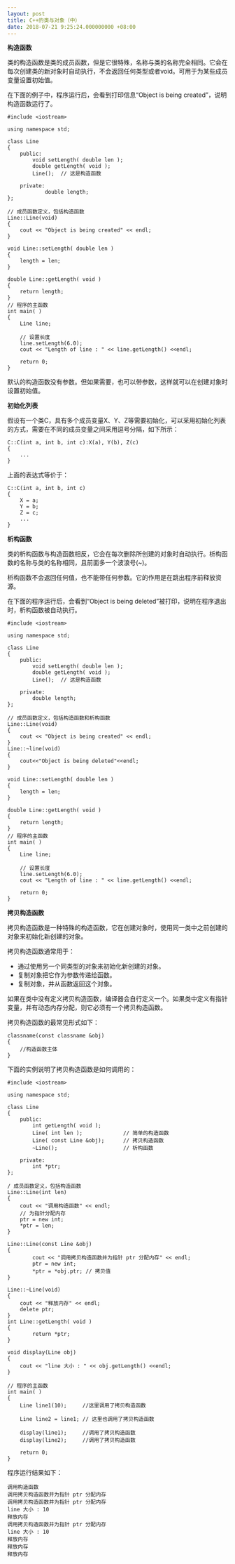 ```yaml
---
layout: post
title: C++的类与对象（中）
date: 2018-07-21 9:25:24.000000000 +08:00
---
```


**构造函数**

类的构造函数是类的成员函数，但是它很特殊，名称与类的名称完全相同。它会在每次创建类的新对象时自动执行，不会返回任何类型或者void。可用于为某些成员变量设置初始值。

在下面的例子中，程序运行后，会看到打印信息“Object is being created”，说明构造函数运行了。

	#include <iostream>
 
	using namespace std;
 
	class Line
	{
	    public:
          	void setLength( double len );
          	double getLength( void );
          	Line();  // 这是构造函数
 
	    private:
      	        double length;
	};
 
	// 成员函数定义，包括构造函数
	Line::Line(void)
	{
	    cout << "Object is being created" << endl;
	}
 
	void Line::setLength( double len )
	{
	    length = len;
	}
 
	double Line::getLength( void )
	{
	    return length;
	}
	// 程序的主函数
	int main( )
	{
	    Line line;
 
	    // 设置长度
	    line.setLength(6.0); 
	    cout << "Length of line : " << line.getLength() <<endl;
 
	    return 0;
	}

默认的构造函数没有参数。但如果需要，也可以带参数，这样就可以在创建对象时设置初始值。

**初始化列表**

假设有一个类C，具有多个成员变量X、Y、Z等需要初始化，可以采用初始化列表的方式，需要在不同的成员变量之间采用逗号分隔，如下所示：

	C::C(int a, int b, int c):X(a), Y(b), Z(c)
	{
	    ...
	}

上面的表达式等价于：

	C::C(int a, int b, int c)
	{
	    X = a;
	    Y = b;
	    Z = c;
	    ...
	}

**析构函数**

类的析构函数与构造函数相反，它会在每次删除所创建的对象时自动执行。析构函数的名称与类的名称相同，且前面多一个波浪号(~)。

析构函数不会返回任何值，也不能带任何参数。它的作用是在跳出程序前释放资源。

在下面的程序运行后，会看到“Object is being deleted”被打印，说明在程序退出时，析构函数被自动执行。

	#include <iostream>
 
	using namespace std;
 
	class Line
	{
	    public:
          	void setLength( double len );
          	double getLength( void );
          	Line();  // 这是构造函数
 
	    private:
      	  	double length;
	};
 
	// 成员函数定义，包括构造函数和析构函数
	Line::Line(void)
	{
	    cout << "Object is being created" << endl;
	}
	Line::~line(void)
	{
	    cout<<"Object is being deleted"<<endl;
	}
 
	void Line::setLength( double len )
	{
	    length = len;
	}
 
	double Line::getLength( void )
	{
	    return length;
	}
	// 程序的主函数
	int main( )
	{
	    Line line;
 
	    // 设置长度
	    line.setLength(6.0); 
	    cout << "Length of line : " << line.getLength() <<endl;
 
	    return 0;
	}

**拷贝构造函数**

拷贝构造函数是一种特殊的构造函数，它在创建对象时，使用同一类中之前创建的对象来初始化新创建的对象。

拷贝构造函数通常用于：

- 通过使用另一个同类型的对象来初始化新创建的对象。
- 复制对象把它作为参数传递给函数。
- 复制对象，并从函数返回这个对象。

如果在类中没有定义拷贝构造函数，编译器会自行定义一个。如果类中定义有指针变量，并有动态内存分配，则它必须有一个拷贝构造函数。

拷贝构造函数的最常见形式如下：

	classname(const classname &obj)
	{
	    //构造函数主体
	}

下面的实例说明了拷贝构造函数是如何调用的：

	#include <iostream>
 
	using namespace std;
 
	class Line
	{
	    public:
      		int getLength( void );
      		Line( int len );             // 简单的构造函数
      		Line( const Line &obj);      // 拷贝构造函数
      		~Line();                     // 析构函数
 
	    private:
      		int *ptr;
	};
 
	/ 成员函数定义，包括构造函数
	Line::Line(int len)
	{
	    cout << "调用构造函数" << endl;
	    // 为指针分配内存
	    ptr = new int;
	    *ptr = len;
	}
 
	Line::Line(const Line &obj)
	{
    	    cout << "调用拷贝构造函数并为指针 ptr 分配内存" << endl;
    	    ptr = new int;
    	    *ptr = *obj.ptr; // 拷贝值
	}
 
	Line::~Line(void)
	{
	    cout << "释放内存" << endl;
	    delete ptr;
	}
	int Line::getLength( void )
	{
    	    return *ptr;
	}
 
	void display(Line obj)
	{
	    cout << "line 大小 : " << obj.getLength() <<endl;
	}
 
	// 程序的主函数
	int main( )
	{
	    Line line1(10);		//这里调用了拷贝构造函数
 
	    Line line2 = line1; // 这里也调用了拷贝构造函数
 
	    display(line1);		//调用了拷贝构造函数
	    display(line2);		//调用了拷贝构造函数
 
	    return 0;
	}

程序运行结果如下：

	调用构造函数
	调用拷贝构造函数并为指针 ptr 分配内存
	调用拷贝构造函数并为指针 ptr 分配内存
	line 大小 : 10
	释放内存
	调用拷贝构造函数并为指针 ptr 分配内存
	line 大小 : 10
	释放内存
	释放内存
	释放内存
